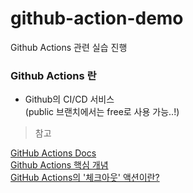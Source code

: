 # github-action-demo
Github Actions 관련 실습 진행

### Github Actions 란
- Github의 CI/CD 서비스     
     (public 브랜치에서는 free로 사용 가능..!)


> 참고
> 
[GitHub Actions Docs](https://docs.github.com/en/actions/learn-github-actions/understanding-github-actions)     
[Github Actions 핵심 개념](https://www.daleseo.com/github-actions-basics/)           
[GitHub Actions의 '체크아웃' 액션이란?](https://www.daleseo.com/github-actions-checkout/)       
